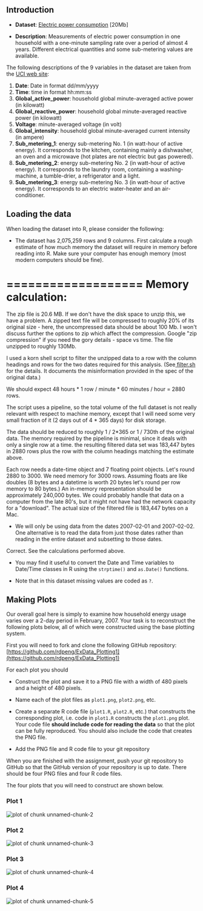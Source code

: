 ## Introduction

* <b>Dataset</b>: <a href="https://d396qusza40orc.cloudfront.net/exdata%2Fdata%2Fhousehold_power_consumption.zip">Electric power consumption</a> [20Mb]

* <b>Description</b>: Measurements of electric power consumption in
one household with a one-minute sampling rate over a period of almost
4 years. Different electrical quantities and some sub-metering values
are available.


The following descriptions of the 9 variables in the dataset are taken
from
the <a href="https://archive.ics.uci.edu/ml/datasets/Individual+household+electric+power+consumption">UCI
web site</a>:

<ol>
<li><b>Date</b>: Date in format dd/mm/yyyy </li>
<li><b>Time</b>: time in format hh:mm:ss </li>
<li><b>Global_active_power</b>: household global minute-averaged active power (in kilowatt) </li>
<li><b>Global_reactive_power</b>: household global minute-averaged reactive power (in kilowatt) </li>
<li><b>Voltage</b>: minute-averaged voltage (in volt) </li>
<li><b>Global_intensity</b>: household global minute-averaged current intensity (in ampere) </li>
<li><b>Sub_metering_1</b>: energy sub-metering No. 1 (in watt-hour of active energy). It corresponds to the kitchen, containing mainly a dishwasher, an oven and a microwave (hot plates are not electric but gas powered). </li>
<li><b>Sub_metering_2</b>: energy sub-metering No. 2 (in watt-hour of active energy). It corresponds to the laundry room, containing a washing-machine, a tumble-drier, a refrigerator and a light. </li>
<li><b>Sub_metering_3</b>: energy sub-metering No. 3 (in watt-hour of active energy). It corresponds to an electric water-heater and an air-conditioner.</li>
</ol>

## Loading the data





When loading the dataset into R, please consider the following:

* The dataset has 2,075,259 rows and 9 columns. First
calculate a rough estimate of how much memory the dataset will require
in memory before reading into R. Make sure your computer has enough
memory (most modern computers should be fine).

===================
<b>Memory calculation:</b>
===================

The zip file is 20.6 MB. If we don't have the disk space to unzip this, we have a problem. 
A zipped text file will be compressed to roughly 20% of its original size - here, the uncompressed data should be about 100 Mb. I won't discuss further the options to zip which affect the compression. Google "zip compression" if you need the gory details - space vs time. The file unzipped to roughly 130Mb.

I used a korn shell script to filter the unzipped data to a row with the column headings and rows for the two dates required for this analysis. (See<a href="https://github.com/fm75/ExData_Plotting1/blob/master/filter.sh"> filter.sh</a> for the details. It documents the misinformation provided in the spec of the original data.)

We should expect 48 hours * 1 row / minute * 60 minutes / hour = 2880 rows.

The script uses a pipeline, so the total volume of the full dataset is not really relevant with respect to machine memory, except that I will need some very small fraction of it (2 days out of 4 * 365 days) for disk storage. 

The data should be reduced to roughly 1 / 2*365 or 1 / 730th of the original data. The memory required by the pipeline is minimal, since it deals with only a single row at a time. the resulting filtered data set was 183,447 bytes in 2880 rows plus the row with the column headings matching the estimate above.

Each row needs a date-time object and 7 floating point objects. Let's round 2880 to 3000. We need memory for 3000 rows. Assuming floats are like doubles (8 bytes and a datetime is worth 20 bytes let's round per row memory to 80 bytes.) An in-memory representation should be approximately 240,000 bytes. We could probably handle that data on a computer from the late 80's, but it might not have had the network capacity for a "download". The actual size of the filtered file is
 183,447 bytes on a Mac.

* We will only be using data from the dates 2007-02-01 and
2007-02-02. One alternative is to read the data from just those dates
rather than reading in the entire dataset and subsetting to those
dates.

Correct. See the calculations performed above.

* You may find it useful to convert the Date and Time variables to
Date/Time classes in R using the `strptime()` and `as.Date()`
functions.

* Note that in this dataset missing values are coded as `?`.


## Making Plots

Our overall goal here is simply to examine how household energy usage
varies over a 2-day period in February, 2007. Your task is to
reconstruct the following plots below, all of which were constructed
using the base plotting system.

First you will need to fork and clone the following GitHub repository:
[https://github.com/rdpeng/ExData_Plotting1](https://github.com/rdpeng/ExData_Plotting1)


For each plot you should

* Construct the plot and save it to a PNG file with a width of 480
pixels and a height of 480 pixels.

* Name each of the plot files as `plot1.png`, `plot2.png`, etc.

* Create a separate R code file (`plot1.R`, `plot2.R`, etc.) that
constructs the corresponding plot, i.e. code in `plot1.R` constructs
the `plot1.png` plot. Your code file **should include code for reading
the data** so that the plot can be fully reproduced. You should also
include the code that creates the PNG file.

* Add the PNG file and R code file to your git repository

When you are finished with the assignment, push your git repository to
GitHub so that the GitHub version of your repository is up to
date. There should be four PNG files and four R code files.


The four plots that you will need to construct are shown below. 


### Plot 1


![plot of chunk unnamed-chunk-2](figure/unnamed-chunk-2.png) 


### Plot 2

![plot of chunk unnamed-chunk-3](figure/unnamed-chunk-3.png) 


### Plot 3

![plot of chunk unnamed-chunk-4](figure/unnamed-chunk-4.png) 


### Plot 4

![plot of chunk unnamed-chunk-5](figure/unnamed-chunk-5.png) 

